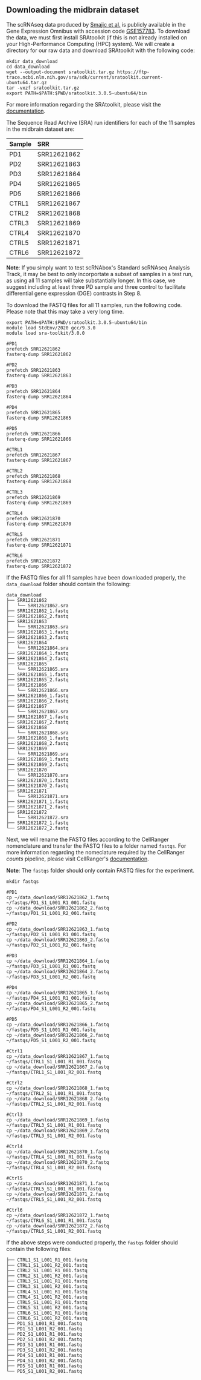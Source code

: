 ## Downloading the midbrain dataset
The scRNAseq data produced by [Smajic et al.](https://academic.oup.com/brain/article/145/3/964/6469020) is publicly available in the Gene Expression Omnibus with accession code [GSE157783](https://www.ncbi.nlm.nih.gov/geo/query/acc.cgi?acc=GSE157783). To download the data, we must first install SRAtoolkit (if this is not already installed on your High-Performance Computing (HPC) system). We will create a directory for our raw data and download SRAtoolkit with the following code:

```
mkdir data_download
cd data_download
wget --output-document sratoolkit.tar.gz https://ftp-trace.ncbi.nlm.nih.gov/sra/sdk/current/sratoolkit.current-ubuntu64.tar.gz
tar -vxzf sratoolkit.tar.gz
export PATH=$PATH:$PWD/sratoolkit.3.0.5-ubuntu64/bin
```

For more information regarding the SRAtoolkit, please visit the [documentation](https://github.com/ncbi/sra-tools/wiki).

The Sequence Read Archive (SRA) run identifiers for each of the 11 samples in the midbrain dataset are:

|Sample|SRR|
|:--|:--|
|PD1|SRR12621862|
|PD2|SRR12621863|
|PD3|SRR12621864|
|PD4|SRR12621865|
|PD5|SRR12621866|
|CTRL1|SRR12621867|
|CTRL2|SRR12621868|
|CTRL3|SRR12621869|
|CTRL4|SRR12621870|
|CTRL5|SRR12621871|
|CTRL6|SRR12621872|

**Note**: If you simply want to test scRNAbox's Standard scRNAseq Analysis Track, it may be best to only incorportate a subset of samples in a test run, as using all 11 samples will take substantially longer. In this case, we suggest including at least three PD sample and three control to facilitate differential gene expression (DGE) contrasts in Step 8. 

To download the FASTQ files for all 11 samples, run the following code. Please note that this may take a very long time. 

```
export PATH=$PATH:$PWD/sratoolkit.3.0.5-ubuntu64/bin
module load StdEnv/2020 gcc/9.3.0
module load sra-toolkit/3.0.0 

#PD1
prefetch SRR12621862 
fasterq-dump SRR12621862 

#PD2
prefetch SRR12621863 
fasterq-dump SRR12621863  

#PD3
prefetch SRR12621864 
fasterq-dump SRR12621864  

#PD4
prefetch SRR12621865 
fasterq-dump SRR12621865  

#PD5
prefetch SRR12621866 
fasterq-dump SRR12621866 

#CTRL1
prefetch SRR12621867 
fasterq-dump SRR12621867 

#CTRL2
prefetch SRR12621868 
fasterq-dump SRR12621868  

#CTRL3
prefetch SRR12621869 
fasterq-dump SRR12621869  

#CTRL4
prefetch SRR12621870 
fasterq-dump SRR12621870  

#CTRL5
prefetch SRR12621871 
fasterq-dump SRR12621871  

#CTRL6
prefetch SRR12621872
fasterq-dump SRR12621872 
```
If the FASTQ files for all 11 samples have been downloaded properly, the `data_download` folder should contain the following:
```
data_download
├── SRR12621862
│   └── SRR12621862.sra
├── SRR12621862_1.fastq
├── SRR12621862_2.fastq
├── SRR12621863
│   └── SRR12621863.sra
├── SRR12621863_1.fastq
├── SRR12621863_2.fastq
├── SRR12621864
│   └── SRR12621864.sra
├── SRR12621864_1.fastq
├── SRR12621864_2.fastq
├── SRR12621865
│   └── SRR12621865.sra
├── SRR12621865_1.fastq
├── SRR12621865_2.fastq
├── SRR12621866
│   └── SRR12621866.sra
├── SRR12621866_1.fastq
├── SRR12621866_2.fastq
├── SRR12621867
│   └── SRR12621867.sra
├── SRR12621867_1.fastq
├── SRR12621867_2.fastq
├── SRR12621868
│   └── SRR12621868.sra
├── SRR12621868_1.fastq
├── SRR12621868_2.fastq
├── SRR12621869
│   └── SRR12621869.sra
├── SRR12621869_1.fastq
├── SRR12621869_2.fastq
├── SRR12621870
│   └── SRR12621870.sra
├── SRR12621870_1.fastq
├── SRR12621870_2.fastq
├── SRR12621871
│   └── SRR12621871.sra
├── SRR12621871_1.fastq
├── SRR12621871_2.fastq
├── SRR12621872
│   └── SRR12621872.sra
├── SRR12621872_1.fastq
└── SRR12621872_2.fastq
```


Next, we will rename the FASTQ files according to the CellRanger nomenclature and transfer the FASTQ files to a folder named `fastqs`. For more information regarding the nomeclature required by the CellRanger _counts_ pipeline, please visit CellRanger's [documentation](https://support.10xgenomics.com/single-cell-gene-expression/software/pipelines/latest/using/fastq-input).

**Note**: The `fastqs` folder should only contain FASTQ files for the experiment.

```
mkdir fastqs

#PD1
cp ~/data_download/SRR12621862_1.fastq ~/fastqs/PD1_S1_L001_R1_001.fastq
cp ~/data_download/SRR12621862_2.fastq ~/fastqs/PD1_S1_L001_R2_001.fastq

#PD2
cp ~/data_download/SRR12621863_1.fastq ~/fastqs/PD2_S1_L001_R1_001.fastq
cp ~/data_download/SRR12621863_2.fastq ~/fastqs/PD2_S1_L001_R2_001.fastq

#PD3
cp ~/data_download/SRR12621864_1.fastq ~/fastqs/PD3_S1_L001_R1_001.fastq
cp ~/data_download/SRR12621864_2.fastq ~/fastqs/PD3_S1_L001_R2_001.fastq

#PD4
cp ~/data_download/SRR12621865_1.fastq ~/fastqs/PD4_S1_L001_R1_001.fastq
cp ~/data_download/SRR12621865_2.fastq ~/fastqs/PD4_S1_L001_R2_001.fastq

#PD5
cp ~/data_download/SRR12621866_1.fastq ~/fastqs/PD5_S1_L001_R1_001.fastq
cp ~/data_download/SRR12621866_2.fastq ~/fastqs/PD5_S1_L001_R2_001.fastq

#Ctrl1
cp ~/data_download/SRR12621867_1.fastq ~/fastqs/CTRL1_S1_L001_R1_001.fastq
cp ~/data_download/SRR12621867_2.fastq ~/fastqs/CTRL1_S1_L001_R2_001.fastq

#Ctrl2
cp ~/data_download/SRR12621868_1.fastq ~/fastqs/CTRL2_S1_L001_R1_001.fastq
cp ~/data_download/SRR12621868_2.fastq ~/fastqs/CTRL2_S1_L001_R2_001.fastq

#Ctrl3
cp ~/data_download/SRR12621869_1.fastq ~/fastqs/CTRL3_S1_L001_R1_001.fastq
cp ~/data_download/SRR12621869_2.fastq ~/fastqs/CTRL3_S1_L001_R2_001.fastq

#Ctrl4
cp ~/data_download/SRR12621870_1.fastq ~/fastqs/CTRL4_S1_L001_R1_001.fastq
cp ~/data_download/SRR12621870_2.fastq ~/fastqs/CTRL4_S1_L001_R2_001.fastq

#Ctrl5
cp ~/data_download/SRR12621871_1.fastq ~/fastqs/CTRL5_S1_L001_R1_001.fastq
cp ~/data_download/SRR12621871_2.fastq ~/fastqs/CTRL5_S1_L001_R2_001.fastq

#Ctrl6
cp ~/data_download/SRR12621872_1.fastq ~/fastqs/CTRL6_S1_L001_R1_001.fastq
cp ~/data_download/SRR12621872_2.fastq ~/fastqs/CTRL6_S1_L001_R2_001.fastq
```
If the above steps were conducted properly, the `fastqs` folder should contain the following files:
```
├── CTRL1_S1_L001_R1_001.fastq
├── CTRL1_S1_L001_R2_001.fastq
├── CTRL2_S1_L001_R1_001.fastq
├── CTRL2_S1_L001_R2_001.fastq
├── CTRL3_S1_L001_R1_001.fastq
├── CTRL3_S1_L001_R2_001.fastq
├── CTRL4_S1_L001_R1_001.fastq
├── CTRL4_S1_L001_R2_001.fastq
├── CTRL5_S1_L001_R1_001.fastq
├── CTRL5_S1_L001_R2_001.fastq
├── CTRL6_S1_L001_R1_001.fastq
├── CTRL6_S1_L001_R2_001.fastq
├── PD1_S1_L001_R1_001.fastq
├── PD1_S1_L001_R2_001.fastq
├── PD2_S1_L001_R1_001.fastq
├── PD2_S1_L001_R2_001.fastq
├── PD3_S1_L001_R1_001.fastq
├── PD3_S1_L001_R2_001.fastq
├── PD4_S1_L001_R1_001.fastq
├── PD4_S1_L001_R2_001.fastq
├── PD5_S1_L001_R1_001.fastq
└── PD5_S1_L001_R2_001.fastq
```
